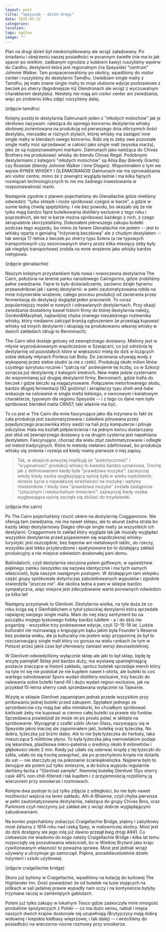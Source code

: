 ```yaml
---
layout: post
title: "Speyside - dzień drugi"
date: 2025-05-12
categories: 
location: 
tags: ogólne
image: ""
---
```


Plan na drugi dzień był nieskomplikowany ale wciąż załadowany. Po śniadaniu i obejrzeniu naszej posiadłości w porannym świetle (nie ma to jak spacer po wielkim, zadbanym ogrodzie z kubkiem kawy) ruszyliśmy wpierw do Cardhu, destylarnii która jest regionalnym (na Speyside) "centrum" Johnnie Walker. Tam pospacerowaliśmy po okolicy, wpadliśmy do visitor center i ruszyliśmy do destylarnii Tamdhu. Uwielbiam single malty z Tamdhu, jej mało znane single malty to moje ulubione edycje podstawowe z beczek po sherry (łagodniejsze niż Glendronach ale wciąż z wyczuwalnym charakterem destylatu). Niestety nie mają ani visitor center ani zwiedzania, więc po zrobieniu kilku zdjęć ruszyliśmy dalej.

(zdjęcie tamdhu)

Kolejny postój to destylarnia Dalmunach jeden z "młodych molochów" jak je skrótowo nazywam: należąca do sporego koncernu destylarnia whisky słodowej zorientowana na produkcję od pierwszego dnia olbrzymich ilości destylatu, nierzadko w różnych stylach, której whisky ma zastąpić inne single malty w blendach owego koncernu. Robi się to żeby owe pozostałe single malty móc sprzedawać w całości jako single malt (wysoka marża), jako że są rozpoznawalnymi markami. Dalmunach jako należąca do Chivas Brothers ma produkować whisky do blendu Chivas Regal. Podobnymi destylarniami z kategorii "młodych molochów" są Ailsa Bay (blendy Grants) czy Roseisle (blendy Johnnie Walker i inne Diageo). Wspominałem o tym we wpisie RYNEK WHISKY I GLENMORANGIE
Dalmunach nie ma oprowadzania ani visitor centre, mimo że z zewnątrz wygląda ładnie i ma kilka fajnych rozwiązań technologicznych to nie ma żadnego inwestowania w rozpoznawalność marki.

Następnie zgodnie z planem pojechaliśmy do Glenallachie gdzie mieliśmy odwiedzić "tylko sklepik i może spróbować czegoś w barze", a gdzie w sumie ładną chwilę spędziliśmy. I nie bez powodu, bo okazało się że nie tylko mają bardzo fajne butelkowania distillery exclusive z tego roku i poprzednich, ale też w barze można spróbować każdego z nich, z czego skrupulatnie skorzystaliśmy. Dokonałem pierwszego zakupu butelki podczas tego wyjazdu, bo mimo że fanem Glenallachie nie jestem -- jest to whisky oparta o genialną "inżynierię beczkową" ale z chudym destylatem -- tak wersja 17-letnia z beczek po sherry typu Solera (a nie typowych transportowych czy sezonowanych sherry przez kilka miesięcy żeby były jak niegdyś transportowe) zrobiła na mnie wrażenie jako whisky bardzo nietypowa.

(zdjęcie glenallachie)

Naszym kolejnym przystankiem była nowa i nowoczesna destylarnia The Cairn, położona na terenie parku narodowego Cairngorms, gdzie zrobiliśmy pełne zwiedzanie. Fajne to było doświadczenie, zarówno dzięki fajnemu przewodnikowi jak i samej destylarnii: w pełni zautomatyzowana robiła na mnie inżynierskie wrażenie, całego procesu produkcji od zacierania przez fermentację do destylacji doglądał jeden pracownik. To coraz popularniejszy model w nowych i odnawianych destylarniach. Przy okazji zwiedzania dostaliśmy kawał historii firmy do której destylarnia należy, Gordon&Macphail, najbardziej chyba znanego niezależnego rozlewnika whisky, który niedawno zatrząsł branżą ogłoszeniem że przestają kupować whisky od innych destylarnii i skupiają na produkowaniu własnej whisky w dwóch zakładach (drugi to Benromach).

The Cairn słód dostaje gotowy od zewnętrznego dostawcy. Mielony jest w młynie wyprodukowanym współcześnie w Szwajcarii, co już odróżnia tę destylarnię od pozostałych które w większości mielą do dziś w liczących sobie dekady młynach Porteus lub Boby. Do zacierania używają wody z wykopanej przez siebie studni (a nie z rzeki). Produkują około milion litrów czystego spirytusu rocznie i "patrzą na" podwojenie tej liczby, co w Szkocji oznacza już destylarnię z kategorii średnich. New make jedzie cysternami do wspomnianej już drugiej destylarnii firmy, Benromach, gdzie trafia do beczek i gdzie beczki są magazynowane. Połączenie nietorfowanego słodu, bardzo długiej fermentacji (92 godziny) i skraplaczy typu shell-and-tube wskazuje na celowanie w single malta lekkiego, o owocowym i kwiatowym charakterze, typowym dla regionu Speyside -- i z tego co dane nam było spróbować blended malta CRN57, taki właśnie ma być.

To co jest w The Cairn dla mnie fascynujące jako dla inżyniera to fakt że cała produkcja jest zautomatyzowana i zaledwie pilnowana przez pojedynczego pracownika który siedzi na hali przy komputerze i pilnuje odczytów. Hala ma kształt półpierścienia i na jednym końcu dostarczany jest słód od zewnętrznego dostawcy a na drugim cysterna jest napełniana destylatem. Fascynujące, chociaż dla wielu zbyt zautomatyzowane i odległe od metod tradycyjnych. Które to metody niełatwo zdefiniować, bo produkcja whisky się zmienia i rozwija od kiedy mamy pierwsze o niej zapisy. 

<blockquote>Tak, w akapicie powyżej implikuję że "autentyczność" i "oryginalność" produkcji whisky to kwestia bardzo uznaniowa. Trochę jak z definiowaniem kiedy była "prawdziwa muzyka": zazwyczaj wtedy kiedy osoba wygłaszająca opinię była w wieku nastoletnim, okresie życia o największej wrażliwości na muzykę i wpływy rówieśników. I kiedy owa "prawdziwa muzyka" została zastąpiona "sztucznym i niesłuchalnym śmieciem": zazwyczaj kiedy osoba wygłaszająca opinię zaczęła się zbliżać do trzydziestki.</blockquote>

(zdjęcia the cairn)

Po The Cairn pojechaliśmy rzucić okiem na destylarnię Cragganmore. Nie oferują tam zwiedzania, nie ma nawet sklepu, ale to akurat żadna strata bo każdy sklep destylarniowy Diageo oferuje single malty ze wszystkich ich destylarni. Cragganmore to zakład który wygląda tak jak musiały wyglądać wszystkie destylarnie przed pojawieniem się współczesnej whisky-turystyki: jest oszczędnie, bez bajerów ani metalowych tablic, do rzeczy, wszystko jest lekko przybrudzone i spatynowane bo to działający zakład produkcyjny a nie miejsce odwiedzin doskonałej pani domu.

Ballindaloch, czyli destylarnia otoczona polem golfowym, w sąsiedztwie pięknego zamku (wszystko się nazywa identycznie i ma tych samych właścicieli), była naszym następnym postojem. W działającym tam sklepiku część grupy spróbowała dotychczas zabutelkowanych wypustów i zgodnie stwierdziła "jeszcze nie". Ale okolica ładna a pani w sklepie bardzo sympatyczna, więc miejsce jest zdecydowanie warte ponownych odwiedzin za kilka lat!

Następny przystanek to Glenlivet. Destylarnia wielka, na tyle duża że co roku ściga się z Glenfiddichem o tytuł szkockiej destylarnii która sprzedała najwięcej swojego single malta. Mam do niej stary sentyment bo na początku mojego łyskowego hobby bardzo lubiłem - a i do dziś nie pogardzę - wszystkie trzy podstawowe edycje, czyli 12-15-18 lat. Ludzie kulturalni nie rozmawiają o krępującym bąku jakim była Founder's Reserve bez podania wieku, ale ja kulturalny nie jestem więc przypomnę że był to rozczarowujący single malt który co gorsza na wielu rynkach (w tym w Polsce) przez jakiś czas był oferowany zamiast wersji dwunastoletniej.

W Glenlivet odwiedziliśmy wyłącznie sklep ale jaki to był sklep, będę tę wizytę pamiętał! Sklep jest bardzo duży, ma wystawę upamiętniającą postacie znaczące w historii zakładu, oprócz butelek sprzedaje merch który na tyle mi się nie podobał że nie kupiłem nawet t-shirta, ale butelki to coś wartego odnotowania! Sporo wydań distillery-exclusive, trzy beczki do nalewania sobie butelki hand-fill i dużo wydań region-exclusive, jak na przykład 15-letnia sherry cask sprzedawana wyłącznie na Tajwanie.

Wizytę w sklepie Glenlivet zapamiętam jednak przede wszystkim przy próbowaniu jednej butelki przed zakupem. Spytałem jednego ze sprzedawców czy mają bar albo miniaturki, bo chciałbym spróbować kieliszek żeby nie kupować w ciemno całej butelki za prawie sto funtów. Sprzedawca powiedział że może mi po prostu polać w sklepie na spróbowanie. Wyciągnął z szafki szkło (Arran Glass, nazywający się w Speyside jakoś inaczej ale zapomniałem jak), butelkę oraz łyżeczkę. No dobra, łyżeczka już brzmi słabo. Ale to nie była łyżeczka do herbaty, taka mieszcząca 5 mililitrów płynu. To była łyżeczka jaką niemowlakom podaje się lekarstwa, plastikowa mikro-patelnia o średnicy około 8 milimetrów i głębokości około 2 mm. Kiedy już udało się oderwać kroplę z tej łyżeczki do szkła, udało mi się trochę powąchać, ale po przechyleniu kropla nie dotarła do ust -- nie starczyło jej na pokonanie ściankęikieliszka. Najpierw było to żenujące ale potem już tylko śmieszne, a do końca wyjazdu regularnie darliśmy łacha z "Glenlivet sample". Niemniej butelkę Glenlivet 15yo sherry cask 48% non-chill-filtered i tak kupiłem i z przyjemnością rozpiliśmy ją wieczorem przy snookerze i rozmowach.

Kolejne dwa postoje to już tylko zdjęcia z odległości, bo nie było nawet możliwości wejścia na teren zakładu. Allt-A-Bhainne, czyli chyba pierwsza w pełni zautomatyzowana destylarnia, należąca do grupy Chivas Bros, oraz Parkmore czyli nieczynny już zakład ale z wciąż dobrze wyglądającymi zabudowaniami.

Na koniec pojechaliśmy zobaczyć Craigellachie Bridge, piękny i zabytkowy most żelazny z 1814 roku nad rzeką Spey, w malowniczej okolicy. Most jest do dziś dostępny ale jego rolę już dawno przejął bieg drogi A941. Co ciekawsze nie wiadomo do kogo należy Craigellachie Bridge i kilka lat temu rozpoczęły się poszukiwania właścicieli, bo w Wielkiej Brytanii jako kraju cywilizowanym własność to poważna sprawa. Most jest jednak wciąż używany a utrzymuje go samorząd. Piękne, ponaddwustuletnie dzieło inżynierii i sztuki użytkowej.

(zdjęcie craigellachie bridge)

Skoro już byliśmy w Craigellachie, wpadliśmy na kolację do kultowej The Highlander Inn. Dość powiedzieć że od butelek na luzie stojących na półkach w sali jadalnej prawie wypadły nam oczy i na kontynencie byłyby trzymane raczej w zamkniętych gablotach.

Potem już tylko zakupy w lokalnym Tesco gdzie zaskoczyła mnie mnogość produktów spożywczych z Polski -- co ma dużo sensu, nabiał i mięsa naszych dwóch krajów doskonale się uzupełniają (Brytyjczycy mają dobrą wołowinę i kiepskie kiełbasy wieprzowe, i tak dalej) -- i wróciliśmy do posiadłości na wieczorno-nocne rozmowy przy snookerze.